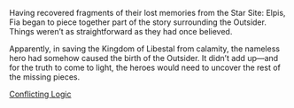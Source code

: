 <!-- title: Fia -->
<!-- status: Alive -->

Having recovered fragments of their lost memories from the Star Site: Elpis, Fia began to piece together part of the story surrounding the Outsider. Things weren’t as straightforward as they had once believed.

Apparently, in saving the Kingdom of Libestal from calamity, the nameless hero had somehow caused the birth of the Outsider. It didn’t add up—and for the truth to come to light, the heroes would need to uncover the rest of the missing pieces.

[Conflicting Logic](#embed:https://www.youtube.com/live/wnQuawM-3Jc?si=xOEGDFaE3UrQyFHt&t=9209)